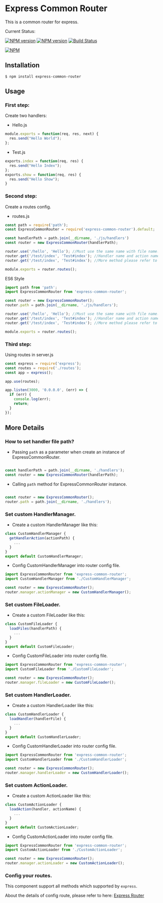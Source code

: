 # Express Common Router

This is a common router for express.

Current Status:

[![NPM version](https://img.shields.io/npm/v/express-common-router.svg)](https://npmjs.org/package/express-common-router)
[![NPM version](https://img.shields.io/npm/dm/express-common-router.svg)](https://npmjs.org/package/express-common-router)
[![Build Status](https://travis-ci.org/jsmodule/express-common-router.svg?branch=master)](https://travis-ci.org/jsmodule/express-common-router)

[![NPM](https://nodei.co/npm/express-common-router.png?downloads=true&downloadRank=true&stars=true)](https://nodei.co/npm/express-common-router/)

## Installation

```
$ npm install express-common-router
```

## Usage

### First step:

Create two handlers:

* Hello.js

```js
module.exports = function(req, res, next) {
  res.send("Hello World");
};
```

* Test.js

```js
exports.index = function(req, res) {
  res.send("Hello Index");
};
exports.show = function(req, res) {
  res.send("Hello Show");
}
```

### Second step:

Create a routes config.

* routes.js

```js
const path = require('path');
const ExpressCommonRouter = require('express-common-router').default;

const handlerPath = path.join(__dirname, './js/handlers')
const router = new ExpressCommonRouter(handlerPath);

router.use('/hello', 'Hello'); //Must use the same name with file name.
router.get('/test/index', 'Test#index'); //Handler name and action name separated by '#'
router.get('/test/index', 'Test#index'); //More method please refer to 'express'

module.exports = router.routes();
```

ES6 Style

```js
import path from 'path';
import ExpressCommonRouter from 'express-common-router';

const router = new ExpressCommonRouter();
router.path = path.join(__dirname, './js/handlers');

router.use('/hello', 'Hello'); //Must use the same name with file name.
router.get('/test/index', 'Test#index'); //Handler name and action name separated by '#'
router.get('/test/index', 'Test#index'); //More method please refer to 'express'

module.exports = router.routes();
```

### Third step:

Using routes in server.js

```js
const express = require('express');
const routes = require('./routes');
const app = express();

app.use(routes);

app.listen(3000, '0.0.0.0', (err) => {
  if (err) {
    console.log(err);
    return;
  }
});

```

## More Details

### How to set handler file path?

* Passing `path` as a parameter when create an instance of ExpressCommonRouter.

```js

const handlerPath = path.join(__dirname, './handlers');
const router = new ExpressCommonRouter(handlerPath);
```

* Calling `path` method for ExpressCommonRouter instance.

```js

const router = new ExpressCommonRouter();
router.path = path.join(__dirname, './handlers');
```

### Set custom HandlerManager.

* Create a custom HandlerManager like this:

```js
class CustomHandlerManager {
  getHandlerAction(actionPath) {
    ...
  }
}
export default CustomHandlerManager;
```

* Config CustomHandlerManager into router config file.

```js
import ExpressCommonRouter from 'express-common-router';
import CustomHandlerManager from './CustomHandlerManager';

const router = new ExpressCommonRouter();
router.manager.actionManager = new CustomHandlerManager();
```

### Set custom FileLoader.

* Create a custom FileLoader like this:

```js
class CustomFileLoader {
  loadFiles(handlerPath) {
    ...
  }
}
export default CustomFileLoader;
```

* Config CustomFileLoader into router config file.

```js
import ExpressCommonRouter from 'express-common-router';
import CustomFileLoader from './CustomFileLoader';

const router = new ExpressCommonRouter();
router.manager.fileLoader = new CustomFileLoader();
```

### Set custom HandlerLoader.

* Create a custom HandlerLoader like this:

```js
class CustomHandlerLoader {
  loadHandler(handlerFile) {
    ...
  }
}
export default CustomHandlerLoader;
```

* Config CustomHandlerLoader into router config file.

```js
import ExpressCommonRouter from 'express-common-router';
import CustomHandlerLoader from './CustomHandlerLoader';

const router = new ExpressCommonRouter();
router.manager.handlerLoader = new CustomHandlerLoader();
```

### Set custom ActionLoader.

* Create a custom ActionLoader like this:

```js
class CustomActionLoader {
  loadAction(handler, actionName) {
    ...
  }
}
export default CustomActionLoader;
```

* Config CustomActionLoader into router config file.

```js
import ExpressCommonRouter from 'express-common-router';
import CustomActionLoader from './CustomActionLoader';

const router = new ExpressCommonRouter();
router.manager.actionLoader = new CustomActionLoader();
```


### Config your routes.

This component support all methods which supported by `express`.

About the details of config route, please refer to here: [Express Router](http://www.expressjs.com.cn/guide/routing.html)
